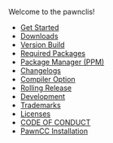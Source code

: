 Welcome to the pawnclis!

- [Get Started](https://github.com/vilksons/pawnclis/wiki/Get-Started)
- [Downloads](https://github.com/vilksons/pawnclis/wiki/Downloads)
- [Version Build](https://github.com/vilksons/pawnclis/wiki/Version-Build)
- [Required Packages](https://github.com/vilksons/pawnclis/wiki/Required-Packages)
- [Package Manager (PPM)](https://github.com/vilksons/pawnclis/wiki/Package-Manager-(PPM))
- [Changelogs](https://github.com/vilksons/pawnclis/wiki/Changelogs)
- [Compiler Option](https://github.com/vilksons/pawnclis/wiki/Compiler-Option)
- [Rolling Release](https://github.com/vilksons/pawnclis/wiki/Rolling-Release)
- [Development](https://github.com/vilksons/pawnclis/wiki/Development)
- [Trademarks](https://github.com/vilksons/pawnclis/wiki/Trademarks)
- [Licenses](https://github.com/vilksons/pawnclis/wiki/Licenses)
- [CODE OF CONDUCT](https://github.com/vilksons/pawnclis/wiki/CODE-OF-CONDUCT)
- [PawnCC Installation](https://github.com/vilksons/pawnclis/wiki/PawnCC-Installation)

